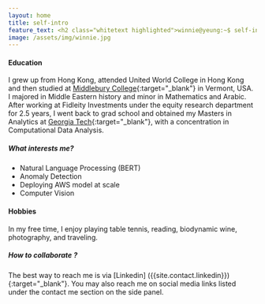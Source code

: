 ```yaml
---
layout: home
title: self-intro
feature_text: <h2 class="whitetext highlighted">winnie@yeung:~$ self-intro</h2>
image: /assets/img/winnie.jpg
---
```


#### Education
I grew up from Hong Kong, attended United World College in Hong Kong and then studied at [Middlebury College]({{site.schools.middlebury}}){:target="_blank"} in Vermont, USA. I majored in Middle Eastern history and minor in Mathematics and Arabic.  After working at Fidleity Investments under the equity research department for 2.5 years, I went back to grad school and obtained my Masters in Analytics at [Georgia Tech]({{site.schools.georgiatech}}){:target="_blank"}, with a concentration in Computational Data Analysis. 

##### What interests me?
  * Natural Language Processing (BERT)
  * Anomaly Detection
  * Deploying AWS model at scale 
  * Computer Vision

#### Hobbies
In my free time, I enjoy playing table tennis, reading, biodynamic wine, photography, and traveling. 

##### How to collaborate ?
The best way to reach me is via [Linkedin] ({{site.contact.linkedin}}){:target="_blank"}. You may also reach me on social media links listed under the contact me section on the side panel.

